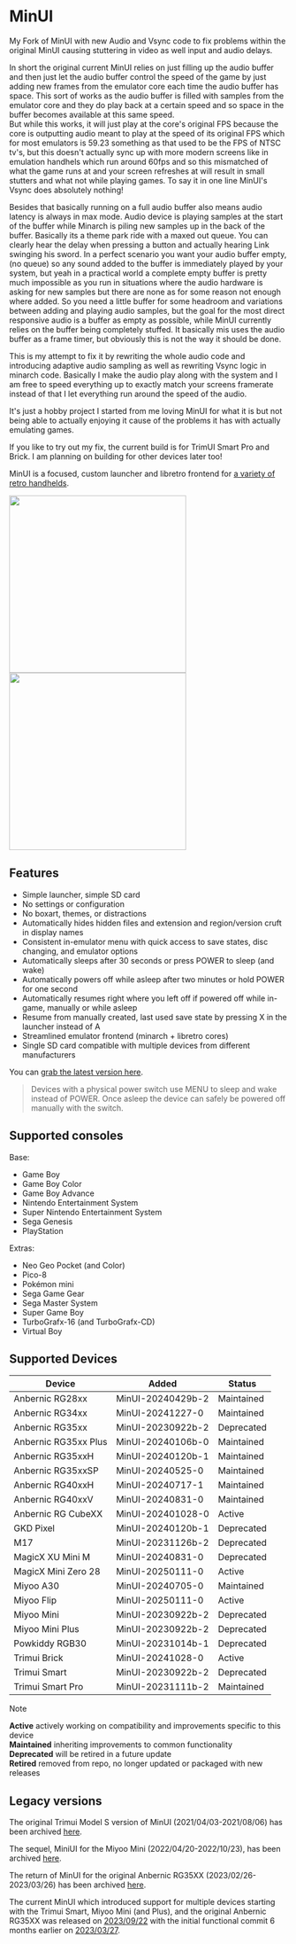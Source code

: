 # MinUI
   
My Fork of MinUI with new Audio and Vsync code to fix problems within the original MinUI causing stuttering in video as well input and audio delays.   
   
In short the original current MinUI relies on just filling up the audio buffer and then just let the audio buffer control the speed of the game by just adding new frames from the emulator core each time the audio buffer has space. This sort of works as the audio buffer is filled with samples from the emulator core and they do play back at a certain speed and so space in the buffer becomes available at this same speed.    
But while this works, it will just play at the core's original FPS because the core is outputting audio meant to play at the speed of its original FPS which for most emulators is 59.23 something as that used to be the FPS of NTSC tv's, but this doesn't actually sync up with more modern screens like in emulation handhels which run around 60fps and so this mismatched of what the game runs at and your screen refreshes at will result in small stutters and what not while playing games. To say it in one line MinUI's Vsync does absolutely nothing!    
   
Besides that basically running on a full audio buffer also means audio latency is always in max mode. Audio device is playing samples at the start of the buffer while Minarch is piling new samples up in the back of the buffer. Basically its a theme park ride with a maxed out queue. You can clearly hear the delay when pressing a button and actually hearing Link swinging his sword. In a perfect scenario you want your audio buffer empty, (no queue) so any sound added to the buffer is immediately played by your system, but yeah in a practical world a complete empty buffer is pretty much impossible as you run in situations where the audio hardware is asking for new samples but there are none as for some reason not enough where added. So you need a little buffer for some headroom and variations between adding and playing audio samples, but the goal for the most direct responsive audio is a buffer as empty as possible, while MinUI currently relies on the buffer being completely stuffed. It basically mis uses the audio buffer as a frame timer, but obviously this is not the way it should be done. 
   
This is my attempt to fix it by rewriting the whole audio code and introducing adaptive audio sampling as well as rewriting Vsync logic in minarch code. Basically I make the audio play along with the system and I am free to speed everything up to exactly match your screens framerate instead of that I let everything run around the speed of the audio. 
   
It's just a hobby project I started from me loving MinUI for what it is but not being able to actually enjoying it cause of the problems it has with actually emulating games. 
   
If you like to try out my fix, the current build is for TrimUI Smart Pro and Brick. I am planning on building for other devices later too!
   
   
MinUI is a focused, custom launcher and libretro frontend for [a variety of retro handhelds](#supported-devices).

<img src="github/minui-main.png" width=320 /> <img src="github/minui-menu-gbc.png" width=320 /> 

## Features

- Simple launcher, simple SD card
- No settings or configuration
- No boxart, themes, or distractions
- Automatically hides hidden files
  and extension and region/version 
  cruft in display names
- Consistent in-emulator menu with
  quick access to save states, disc
  changing, and emulator options
- Automatically sleeps after 30 seconds 
  or press POWER to sleep (and wake)
- Automatically powers off while asleep
  after two minutes or hold POWER for
  one second
- Automatically resumes right where
  you left off if powered off while
  in-game, manually or while asleep
- Resume from manually created, last 
  used save state by pressing X in 
  the launcher instead of A
- Streamlined emulator frontend 
  (minarch + libretro cores)
- Single SD card compatible with
  multiple devices from different
  manufacturers

You can [grab the latest version here](https://github.com/shauninman/MinUI/releases).

> Devices with a physical power switch
> use MENU to sleep and wake instead of
> POWER. Once asleep the device can safely
> be powered off manually with the switch.

## Supported consoles

Base:

- Game Boy
- Game Boy Color
- Game Boy Advance
- Nintendo Entertainment System
- Super Nintendo Entertainment System
- Sega Genesis
- PlayStation

Extras:

- Neo Geo Pocket (and Color)
- Pico-8
- Pokémon mini
- Sega Game Gear
- Sega Master System
- Super Game Boy
- TurboGrafx-16 (and TurboGrafx-CD)
- Virtual Boy

## Supported Devices

| Device | Added | Status |
| -- | -- | -- |
| Anbernic RG28xx | MinUI-20240429b-2 | Maintained |
| Anbernic RG34xx | MinUI-20241227-0 | Maintained |
| Anbernic RG35xx | MinUI-20230922b-2 | Deprecated |
| Anbernic RG35xx Plus | MinUI-20240106b-0 | Maintained |
| Anbernic RG35xxH | MinUI-20240120b-1 | Maintained |
| Anbernic RG35xxSP | MinUI-20240525-0 | Maintained |
| Anbernic RG40xxH | MinUI-20240717-1 | Maintained |
| Anbernic RG40xxV | MinUI-20240831-0 | Maintained | 
| Anbernic RG CubeXX | MinUI-202401028-0 | Active | 
| GKD Pixel | MinUI-20240120b-1 | Deprecated |
| M17 | MinUI-20231126b-2 | Deprecated |
| MagicX XU Mini M | MinUI-20240831-0 | Deprecated | 
| MagicX Mini Zero 28 | MinUI-20250111-0 | Active |
| Miyoo A30 | MinUI-20240705-0 | Maintained |
| Miyoo Flip | MinUI-20250111-0 | Active |
| Miyoo Mini | MinUI-20230922b-2 | Deprecated |
| Miyoo Mini Plus | MinUI-20230922b-2 | Deprecated |
| Powkiddy RGB30 | MinUI-20231014b-1 | Deprecated |
| Trimui Brick | MinUI-20241028-0 | Active |
| Trimui Smart | MinUI-20230922b-2 | Deprecated |
| Trimui Smart Pro | MinUI-20231111b-2 | Maintained |

> [!NOTE]
> **Active** actively working on compatibility and improvements specific to this device  
> **Maintained** inheriting improvements to common functionality  
> **Deprecated** will be retired in a future update  
> **Retired** removed from repo, no longer updated or packaged with new releases  

## Legacy versions

The original Trimui Model S version of MinUI (2021/04/03-2021/08/06) has been archived [here](https://github.com/shauninman/MinUI-Legacy-Trimui-Model-S).

The sequel, MiniUI for the Miyoo Mini (2022/04/20-2022/10/23), has been archived [here](https://github.com/shauninman/MiniUI-Legacy-Miyoo-Mini).

The return of MinUI for the original Anbernic RG35XX (2023/02/26-2023/03/26) has been archived [here](https://github.com/shauninman/MinUI-Legacy-RG35XX).

The current MinUI which introduced support for multiple devices starting with the Trimui Smart, Miyoo Mini (and Plus), and the original Anbernic RG35XX was released on [2023/09/22][init-release] with the initial functional commit 6 months earlier on [2023/03/27][init-commit].

[init-release]:https://github.com/shauninman/MinUI/releases/tag/v20230922b-2
[init-commit]:https://github.com/shauninman/MinUI/commit/53e0296ea5a2794290fb5783765af6cee0063445#diff-b993e61ab6e66a19b67c88cfb98261aa9267d250de8bb56463662f67aae1a558
